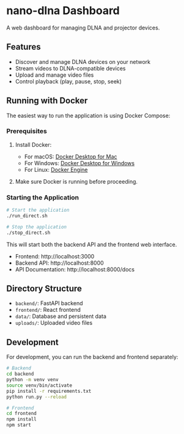 # nano-dlna Dashboard

A web dashboard for managing DLNA and projector devices.

## Features

- Discover and manage DLNA devices on your network
- Stream videos to DLNA-compatible devices
- Upload and manage video files
- Control playback (play, pause, stop, seek)

## Running with Docker

The easiest way to run the application is using Docker Compose:

### Prerequisites

1. Install Docker:
   - For macOS: [Docker Desktop for Mac](https://docs.docker.com/desktop/install/mac-install/)
   - For Windows: [Docker Desktop for Windows](https://docs.docker.com/desktop/install/windows-install/)
   - For Linux: [Docker Engine](https://docs.docker.com/engine/install/)

2. Make sure Docker is running before proceeding.

### Starting the Application

```bash
# Start the application
./run_direct.sh

# Stop the application
./stop_direct.sh
```

This will start both the backend API and the frontend web interface.

- Frontend: http://localhost:3000
- Backend API: http://localhost:8000
- API Documentation: http://localhost:8000/docs

## Directory Structure

- `backend/`: FastAPI backend
- `frontend/`: React frontend
- `data/`: Database and persistent data
- `uploads/`: Uploaded video files

## Development

For development, you can run the backend and frontend separately:

```bash
# Backend
cd backend
python -m venv venv
source venv/bin/activate
pip install -r requirements.txt
python run.py --reload

# Frontend
cd frontend
npm install
npm start
```
